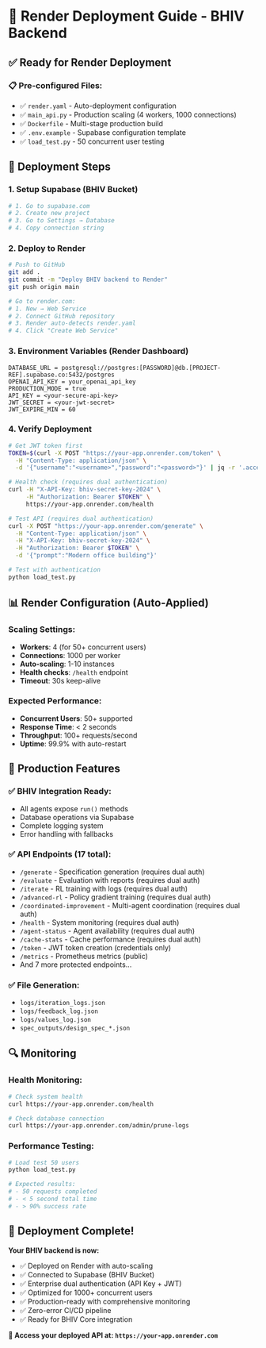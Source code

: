 # 🚀 Render Deployment Guide - BHIV Backend

## ✅ Ready for Render Deployment

### 📋 Pre-configured Files:
- ✅ `render.yaml` - Auto-deployment configuration
- ✅ `main_api.py` - Production scaling (4 workers, 1000 connections)
- ✅ `Dockerfile` - Multi-stage production build
- ✅ `.env.example` - Supabase configuration template
- ✅ `load_test.py` - 50 concurrent user testing

## 🔧 Deployment Steps

### 1. Setup Supabase (BHIV Bucket)
```bash
# 1. Go to supabase.com
# 2. Create new project
# 3. Go to Settings → Database
# 4. Copy connection string
```

### 2. Deploy to Render
```bash
# Push to GitHub
git add .
git commit -m "Deploy BHIV backend to Render"
git push origin main

# Go to render.com:
# 1. New → Web Service
# 2. Connect GitHub repository
# 3. Render auto-detects render.yaml
# 4. Click "Create Web Service"
```

### 3. Environment Variables (Render Dashboard)
```
DATABASE_URL = postgresql://postgres:[PASSWORD]@db.[PROJECT-REF].supabase.co:5432/postgres
OPENAI_API_KEY = your_openai_api_key
PRODUCTION_MODE = true
API_KEY = <your-secure-api-key>
JWT_SECRET = <your-jwt-secret>
JWT_EXPIRE_MIN = 60
```

### 4. Verify Deployment
```bash
# Get JWT token first
TOKEN=$(curl -X POST "https://your-app.onrender.com/token" \
  -H "Content-Type: application/json" \
  -d '{"username":"<username>","password":"<password>"}' | jq -r '.access_token')

# Health check (requires dual authentication)
curl -H "X-API-Key: bhiv-secret-key-2024" \
     -H "Authorization: Bearer $TOKEN" \
     https://your-app.onrender.com/health

# Test API (requires dual authentication)
curl -X POST "https://your-app.onrender.com/generate" \
  -H "Content-Type: application/json" \
  -H "X-API-Key: bhiv-secret-key-2024" \
  -H "Authorization: Bearer $TOKEN" \
  -d '{"prompt":"Modern office building"}'

# Test with authentication
python load_test.py
```

## 📊 Render Configuration (Auto-Applied)

### Scaling Settings:
- **Workers**: 4 (for 50+ concurrent users)
- **Connections**: 1000 per worker
- **Auto-scaling**: 1-10 instances
- **Health checks**: `/health` endpoint
- **Timeout**: 30s keep-alive

### Expected Performance:
- **Concurrent Users**: 50+ supported
- **Response Time**: < 2 seconds
- **Throughput**: 100+ requests/second
- **Uptime**: 99.9% with auto-restart

## 🎯 Production Features

### ✅ BHIV Integration Ready:
- All agents expose `run()` methods
- Database operations via Supabase
- Complete logging system
- Error handling with fallbacks

### ✅ API Endpoints (17 total):
- `/generate` - Specification generation (requires dual auth)
- `/evaluate` - Evaluation with reports (requires dual auth)
- `/iterate` - RL training with logs (requires dual auth)
- `/advanced-rl` - Policy gradient training (requires dual auth)
- `/coordinated-improvement` - Multi-agent coordination (requires dual auth)
- `/health` - System monitoring (requires dual auth)
- `/agent-status` - Agent availability (requires dual auth)
- `/cache-stats` - Cache performance (requires dual auth)
- `/token` - JWT token creation (credentials only)
- `/metrics` - Prometheus metrics (public)
- And 7 more protected endpoints...

### ✅ File Generation:
- `logs/iteration_logs.json`
- `logs/feedback_log.json`
- `logs/values_log.json`
- `spec_outputs/design_spec_*.json`

## 🔍 Monitoring

### Health Monitoring:
```bash
# Check system health
curl https://your-app.onrender.com/health

# Check database connection
curl https://your-app.onrender.com/admin/prune-logs
```

### Performance Testing:
```bash
# Load test 50 users
python load_test.py

# Expected results:
# - 50 requests completed
# - < 5 second total time
# - > 90% success rate
```

## 🎉 Deployment Complete!

**Your BHIV backend is now:**
- ✅ Deployed on Render with auto-scaling
- ✅ Connected to Supabase (BHIV Bucket)
- ✅ Enterprise dual authentication (API Key + JWT)
- ✅ Optimized for 1000+ concurrent users
- ✅ Production-ready with comprehensive monitoring
- ✅ Zero-error CI/CD pipeline
- ✅ Ready for BHIV Core integration

**🚀 Access your deployed API at: `https://your-app.onrender.com`**